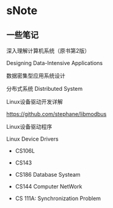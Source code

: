 # sNote
## 一些笔记


深入理解计算机系统（原书第2版）

Designing Data-Intensive Applications

数据密集型应用系统设计

分布式系统 Distributed System

Linux设备驱动开发详解

https://github.com/stephane/libmodbus

Linux设备驱动程序

Linux Device Drivers

- CS106L 

- CS143 

- CS186 Database Systeam 

- CS144 Computer NetWork

- CS 111A: Synchronization Problem 
